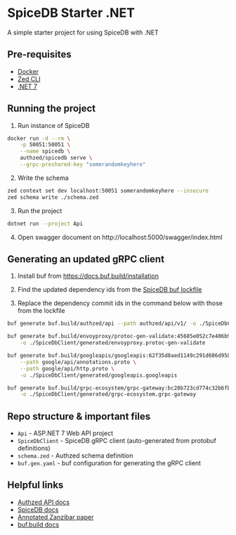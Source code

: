 # SpiceDB Starter .NET

A simple starter project for using SpiceDB with .NET

## Pre-requisites

- [Docker](https://docs.docker.com/engine/install/)
- [Zed CLI](https://github.com/authzed/zed)
- [.NET 7](https://dotnet.microsoft.com/en-us/download/dotnet/7.0)

## Running the project

1. Run instance of SpiceDB

```bash
docker run -d --rm \
    -p 50051:50051 \
    --name spicedb \
    authzed/spicedb serve \
    --grpc-preshared-key "somerandomkeyhere"
```

2. Write the schema

```bash
zed context set dev localhost:50051 somerandomkeyhere --insecure
zed schema write ./schema.zed
```

3. Run the project

```bash
dotnet run --project Api
```

4. Open swagger document on http://localhost:5000/swagger/index.html

## Generating an updated gRPC client

1. Install buf from https://docs.buf.build/installation

2. Find the updated dependency ids from the [SpiceDB buf lockfile](https://github.com/authzed/api/blob/main/buf.lock)

3. Replace the dependency commit ids in the command below with those from the lockfile

```bash
buf generate buf.build/authzed/api --path authzed/api/v1/ -o ./SpiceDbClient/generated/authzed.api

buf generate buf.build/envoyproxy/protoc-gen-validate:45685e052c7e406b9fbd441fc7a568a5 \
    -o ./SpiceDbClient/generated/envoyproxy.protoc-gen-validate

buf generate buf.build/googleapis/googleapis:62f35d8aed1149c291d606d958a7ce32 \
    --path google/api/annotations.proto \
    --path google/api/http.proto \
    -o ./SpiceDbClient/generated/googleapis.googleapis

buf generate buf.build/grpc-ecosystem/grpc-gateway:bc28b723cd774c32b6fbc77621518765 \
    -o ./SpiceDbClient/generated/grpc-ecosystem.grpc-gateway
```

## Repo structure & important files

- `Api` - ASP.NET 7 Web API project
- `SpiceDbClient` - SpiceDB gRPC client (auto-generated from protobuf definitions)
- `schema.zed` - Authzed schema definition
- `buf.gen.yaml` - buf configuration for generating the gRPC client

## Helpful links

- [Authzed API docs](https://buf.build/authzed/api/docs/main:authzed.api.v1)
- [SpiceDB docs](https://authzed.com/docs)
- [Annotated Zanzibar paper](https://zanzibar.tech/)
- [buf.build docs](https://buf.build/docs/introduction)
